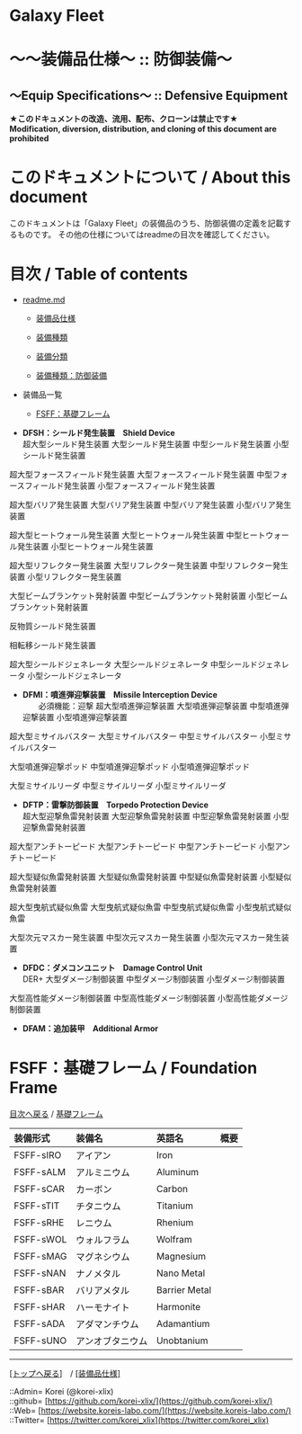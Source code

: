 # Galaxy Fleet
  
<h1>～～装備品仕様～ :: 防御装備～</h1>  
<h2>～Equip Specifications～ :: Defensive Equipment</h2>  
  

**★このドキュメントの改造、流用、配布、クローンは禁止です★**  
    **Modification, diversion, distribution, and cloning of this document are prohibited**  
  

<h1 id="aHowto">このドキュメントについて / About this document</h1>  
このドキュメントは「Galaxy Fleet」の装備品のうち、防御装備の定義を記載するものです。  
その他の仕様についてはreadmeの目次を確認してください。  
  





<h1 id="aMokuji">目次 / Table of contents</h1>  

* [readme.md](/readme.md)
  * [装備品仕様](/equip/readme.md)
  * [装備種類](/strategypart/readme.md#aEquipKind)
  * [装備分類](/equip/readme.md#aEquipClass)

  * [装備種類：防御装備](/equip/readme.md#aDefensiveEquipment)

* 装備品一覧
  * [FSFF：基礎フレーム](#aFoundationFrame)
  





* **DFSH：シールド発生装置　Shield Device**  
超大型シールド発生装置
大型シールド発生装置
中型シールド発生装置
小型シールド発生装置

超大型フォースフィールド発生装置
大型フォースフィールド発生装置
中型フォースフィールド発生装置
小型フォースフィールド発生装置

超大型バリア発生装置
大型バリア発生装置
中型バリア発生装置
小型バリア発生装置

超大型ヒートウォール発生装置
大型ヒートウォール発生装置
中型ヒートウォール発生装置
小型ヒートウォール発生装置

超大型リフレクター発生装置
大型リフレクター発生装置
中型リフレクター発生装置
小型リフレクター発生装置

大型ビームブランケット発射装置
中型ビームブランケット発射装置
小型ビームブランケット発射装置

反物質シールド発生装置

相転移シールド発生装置

超大型シールドジェネレータ
大型シールドジェネレータ
中型シールドジェネレータ
小型シールドジェネレータ


* **DFMI：噴進弾迎撃装置　Missile Interception Device**  
　　必須機能：迎撃
超大型噴進弾迎撃装置
大型噴進弾迎撃装置
中型噴進弾迎撃装置
小型噴進弾迎撃装置

超大型ミサイルバスター
大型ミサイルバスター
中型ミサイルバスター
小型ミサイルバスター

大型噴進弾迎撃ポッド
中型噴進弾迎撃ポッド
小型噴進弾迎撃ポッド

大型ミサイルリーダ
中型ミサイルリーダ
小型ミサイルリーダ


* **DFTP：雷撃防御装置　Torpedo Protection Device**  
超大型迎撃魚雷発射装置
大型迎撃魚雷発射装置
中型迎撃魚雷発射装置
小型迎撃魚雷発射装置

超大型アンチトーピード
大型アンチトーピード
中型アンチトーピード
小型アンチトーピード

超大型疑似魚雷発射装置
大型疑似魚雷発射装置
中型疑似魚雷発射装置
小型疑似魚雷発射装置

超大型曳航式疑似魚雷
大型曳航式疑似魚雷
中型曳航式疑似魚雷
小型曳航式疑似魚雷

大型次元マスカー発生装置
中型次元マスカー発生装置
小型次元マスカー発生装置


* **DFDC：ダメコンユニット　Damage Control Unit**  
DER+
大型ダメージ制御装置
中型ダメージ制御装置
小型ダメージ制御装置

大型高性能ダメージ制御装置
中型高性能ダメージ制御装置
小型高性能ダメージ制御装置


* **DFAM：追加装甲　Additional Armor**  






<h1 id="aFoundationFrame">FSFF：基礎フレーム / Foundation Frame</h1>  
  
  [目次へ戻る](#aMokuji) / [基礎フレーム](frame.md)  
  

|装備形式  |装備名  |英語名  |概要  |
|:--|:--|:--|:--|
|FSFF-sIRO  |アイアン          |Iron          |  |
|FSFF-sALM  |アルミニウム      |Aluminum      |  |
|FSFF-sCAR  |カーボン          |Carbon        |  |
|FSFF-sTIT  |チタニウム        |Titanium      |  |
|FSFF-sRHE  |レニウム          |Rhenium       |  |
|FSFF-sWOL  |ウォルフラム      |Wolfram       |  |
|FSFF-sMAG  |マグネシウム      |Magnesium     |  |
|FSFF-sNAN  |ナノメタル        |Nano Metal    |  |
|FSFF-sBAR  |バリアメタル      |Barrier Metal |  |
|FSFF-sHAR  |ハーモナイト      |Harmonite     |  |
|FSFF-sADA  |アダマンチウム    |Adamantium    |  |
|FSFF-sUNO  |アンオブタニウム  |Unobtanium    |  |
  










***
[[トップへ戻る]](/readme.md)　/
[[装備品仕様]](/equip/readme.md)  
  
::Admin= Korei (@korei-xlix)  
::github= [https://github.com/korei-xlix/](https://github.com/korei-xlix/)  
::Web= [https://website.koreis-labo.com/](https://website.koreis-labo.com/)  
::Twitter= [https://twitter.com/korei_xlix](https://twitter.com/korei_xlix)  
